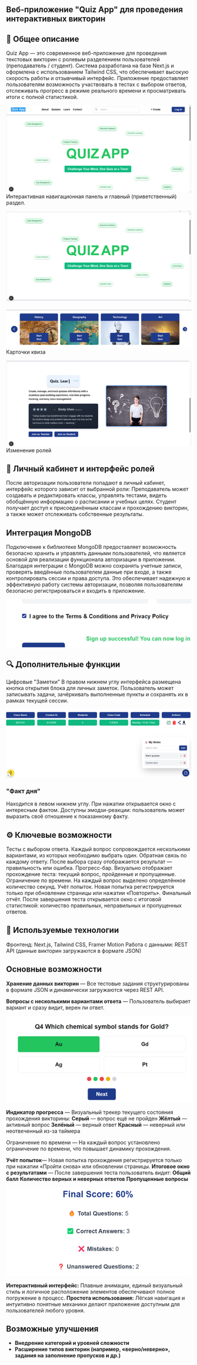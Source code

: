 ## Веб-приложение "Quiz App" для проведения интерактивных викторин
## 📘 Общее описание
Quiz App — это современное веб-приложение для проведения текстовых викторин с ролевым разделением пользователей (преподаватель / студент). Система разработана на базе Next.js и оформлена с использованием Tailwind CSS, что обеспечивает высокую скорость работы и отзывчивый интерфейс. Приложение предоставляет пользователям возможность участвовать в тестах с выбором ответов, отслеживать прогресс в режиме реального времени и просматривать итоги с полной статистикой.

![quiz-1.png](/public/Screenshots/hero-section1.png)
Интерактивная навигационная панель и главный (приветственный) раздел.

![quiz-2.png](/public/Screenshots/hero-section2.png)

![quiz-3.png](/public/Screenshots/cards.png)
Карточки квиза

![quiz-4.png](/public/Screenshots/join.png)
Изменение ролей

## 🧑 Личный кабинет и интерфейс ролей
После авторизации пользователи попадают в личный кабинет, интерфейс которого зависит от выбранной роли:
Преподаватель может создавать и редактировать классы, управлять тестами, видеть обобщённую информацию о расписании и учебных целях.
Студент получает доступ к присоединённым классам и прохождению викторин, а также может отслеживать собственные результаты.

## Интеграция MongoDB
Подключение к библиотеке MongoDB предоставляет возможность безопасно хранить и управлять данными пользователей, что является основой для реализации функционала авторизации в приложении. Благодаря интеграции с MongoDB можно сохранять учетные записи, проверять введённые пользователем данные при входе, а также контролировать сессии и права доступа. Это обеспечивает надежную и эффективную работу системы авторизации, позволяя пользователям безопасно регистрироваться и входить в приложение.

![quiz-5.png](/public/Screenshots/login.png)

## 🔍 Дополнительные функции
Цифровые "Заметки"
В правом нижнем углу интерфейса размещена кнопка открытия блока для личных заметок. Пользователь может записывать задачи, зачёркивать выполненные пункты и сохранять их в рамках текущей сессии.

![quiz-dashboard.png](/public/Screenshots/dashboard.png)  

### "Факт дня"
Находится в левом нижнем углу. При нажатии открывается окно с интересным фактом. Доступны эмодзи-реакции: пользователь может выразить своё отношение к показанному факту.

## ⚙️ Ключевые возможности
Тесты с выбором ответа. Каждый вопрос сопровождается несколькими вариантами, из которых необходимо выбрать один.
Обратная связь по каждому ответу. После выбора сразу отображается результат — правильность или ошибка.
Прогресс-бар. Визуально отображает прохождение теста: текущий вопрос, пройденные и пропущенные.
Ограничение по времени. На каждый вопрос выделено определённое количество секунд.
Учёт попыток. Новая попытка регистрируется только при обновлении страницы или нажатии «Повторить».
Финальный отчёт. После завершения теста открывается окно с итоговой статистикой: количество правильных, неправильных и пропущенных ответов.

## 🧱 Используемые технологии
Фронтенд: Next.js, Tailwind CSS, Framer Motion
Работа с данными: REST API (данные викторин загружаются в формате JSON)

## Основные возможности
**Хранение данных викторин** — Все тестовые задания структурированы в формате JSON и динамически загружаются через REST API.

**Вопросы с несколькими вариантами ответа** — Пользователь выбирает вариант и сразу видит, верен ли ответ.

![quiz-6.png](/public/Screenshots/correct.png)

**Индикатор прогресса** — Визуальный трекер текущего состояния прохождения викторины:
   **Серый** — вопрос ещё не пройден
   **Жёлтый** — активный вопрос
   **Зелёный** — верный ответ
   **Красный** — неверный или неотвеченный из-за таймера

Ограничение по времени — На каждый вопрос установлено ограничение по времени, что повышает динамику прохождения.

**Учёт попыток**— Новая попытка прохождения регистрируется только при нажатии «Пройти снова» или обновлении страницы.
**Итоговое окно с результатами** — После завершения теста пользователь видит:
**Общий балл**
**Количество верных и неверных ответов**
**Пропущенные вопросы**

![quiz-7.png](/public/Screenshots/result.png)

**Интерактивный интерфейс:** Плавные анимации, единый визуальный стиль и логичное расположение элементов обеспечивают полное погружение в процесс.
**Простота использования:** Лёгкая навигация и интуитивно понятные механики делают приложение доступным для пользователей любого уровня.

## Возможные улучшения
- **Внедрение категорий и уровней сложности**
- **Расширение типов викторин (например, «верно/неверно», задания на заполнение пропусков и др.)**



